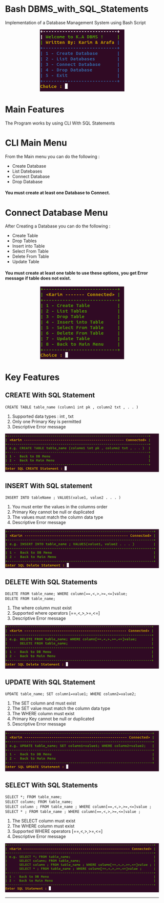 # Bash DBMS_with_SQL_Statements
Implementation of a Database Management System using Bash Script


<p align="center">
  <img src="DBMS_shots/MainMenu.png">
</p>


# Main Features 

The Program works by using CLI With SQL Statements

# CLI Main Menu

From the Main menu you can do the following :
* Create Database
* List Datebases
* Connect Database
* Drop Database  
#### You must create at least one Database to Connect.

# Connect Database Menu

After Creating a Database you can do the following :

* Create Table 
* Drop Tables
* Insert into Table
* Select From Table
* Delete From Table
* Update Table

#### You must create at least one table to use these options, you get Error message if table does not exist.

<p align="center">
  <img  src="DBMS_shots/DBMenu.png">
</p>

# Key Features
## CREATE With SQL Statement 
```
CREATE TABLE table_name (column1 int pk , column2 txt , . . )
```
1. Supported data types : int , txt 
2. Only one Primary Key is permitted
3. Descriptive Error message

<p align="center">
  <img  src="DBMS_shots/CreateMenu.png">
</p>

## INSERT With SQL statement  
```
INSERT INTO tableName ; VALUES(value1, value2 . . . )
```
1. You must enter the values in the columns order
2. Primary Key cannot be null or duplicated
3. The values must match the column data type
4. Descriptive Error message

<p align="center">
  <img  src="DBMS_shots/InsertMenu.png">
</p>

## DELETE With SQL Statements  
```
DELETE FROM table_name; WHERE column[==,<,>,>=,<=]value;  
DELETE FROM table_name; 
```
1. The where column must exist
2. Supported where operators [==,<,>,>=,<=]
3. Descriptive Error message

<p align="center">
  <img  src="DBMS_shots/DeleteMenu.png">
</p>

## UPDATE With SQL Statement 
```
UPDATE table_name; SET column1=value1; WHERE column2=value2;
```
1. The SET column and must exist
2. The SET value must match the column data type
3. The WHERE column must exist
4. Primary Key cannot be null or duplicated
5. Descriptive Error message

<p align="center">
  <img  src="DBMS_shots/UpdateMenu.png">
</p>

## SELECT With SQL Statements 
```
SELECT *; FROM table_name;
SELECT column; FROM table_name;
SELECT column ; FROM table_name ; WHERE column[==,<,>,>=,<=]value ;
SELECT * ; FROM table_name ; WHERE column[==,<,>,>=,<=]value ;

```
1. The SELECT column must exist
3. The WHERE column must exist
4. Supported WHERE operators [==,<,>,>=,<=]
5. Descriptive Error message

<p align="center">
  <img  src="DBMS_shots/SelectMenu.png">
</p>

---



 







